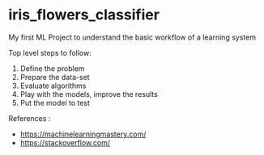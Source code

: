 # iris_flowers_classifier

My first ML Project to understand the basic workflow of a learning system

Top level steps to follow:

1. Define the problem
2. Prepare the data-set
3. Evaluate algorithms
4. Play with the models, improve the results
5. Put the model to test

References : 
- https://machinelearningmastery.com/
- https://stackoverflow.com/